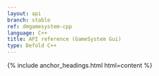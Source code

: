 ```yaml
---
layout: api
branch: stable
ref: dmgamesystem-cpp
language: C++
title: API reference (GameSystem Gui)
type: Defold C++
---
```

{% include anchor_headings.html html=content %}